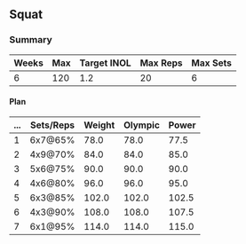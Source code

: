 ## Squat

### Summary

Weeks | Max | Target INOL | Max Reps | Max Sets
--- | --- | --- | --- | ---
6 | 120 | 1.2 | 20 | 6

#### Plan

 ... | Sets/Reps | Weight | Olympic | Power
--- | --- | --- | --- | ---
1 | 6x7@65% | 78.0 | 78.0 | 77.5
2 | 4x9@70% | 84.0 | 84.0 | 85.0
3 | 5x6@75% | 90.0 | 90.0 | 90.0
4 | 4x6@80% | 96.0 | 96.0 | 95.0
5 | 6x3@85% | 102.0 | 102.0 | 102.5
6 | 4x3@90% | 108.0 | 108.0 | 107.5
7 | 6x1@95% | 114.0 | 114.0 | 115.0

